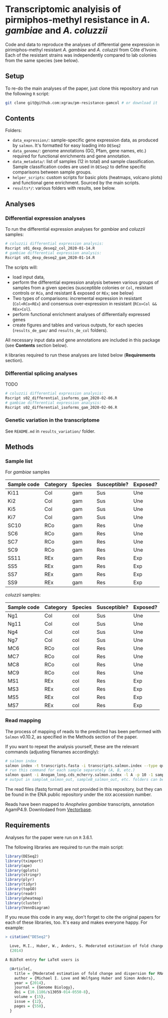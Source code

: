 # Transcriptomic analyisis of pirmiphos-methyl resistance in *A. gambiae* and *A. coluzzii*

Code and data to reproduce the analyses of differential gene expression in pirimiphos-methyl resistant *A. gambiae* and *A. coluzzii* from Côte d'Ivoire. Each of the resistant strains was independently compared to lab colonies from the same species (see below).

## Setup

To re-do the main analyses of the paper, just clone this repository and run the following `R` script:

```bash
git clone git@github.com:xgrau/pm-resistance-gamcol # or download it
```

## Contents

Folders:

* `data_expression/`: sample-specific gene expression data, as produced by `salmon`. It's formatted for easy loading into `DESeq2`
* `data_genome/`: genome annotations (GO, Pfam, gene names, etc.) required for functional enrichments and gene annotation.
* `data_metadata/`: list of samples (12 in total) and sample classification. Sample classification codes are used in `DESeq2` to define specific comparisons between sample groups.
* `helper_scripts`: custom scripts for basic plots (heatmaps, volcano plots) and functional gene enrichment. Sourced by the main scripts.
* `results*/`: various folders with results, see below.

## Analyses

### Differential expression analyses

To run the differential expression analyses for *gambiae* and *coluzzii* samples:

```bash
# coluzzii differential expression analysis:
Rscript s01_dexp_deseq2_col_2020-01-14.R
# gambiae differential expression analysis:
Rscript s01_dexp_deseq2_gam_2020-01-14.R
```

The scripts will:

* load input data,
* perform the differential expression analysis between various groups of samples from a given species (susceptible colonies or `Col`, resistant controls or `RCo`, and resistant & exposed or `REx`; see below)
* Two types of comparisons: incremental expression in resistant (`Col<RCo<REx`) and consensus over-expression in resistant (`RCo>Col && REx>Col`).
* perform functional enrichment analyses of differentially expressed genes
* create figures and tables and various outputs, for each species (`results_de_gam/` and `results_de_col` folders).

All necessary input data and gene annotations are included in this package (see **Contents** section below).

`R` libraries required to run these analyses are listed below (**Requirements** section).

### Differential splicing analyses

TODO

```bash
# coluzzii differential expression analysis:
Rscript s02_differential_isoforms_gam_2020-02-06.R
# gambiae differential expression analysis:
Rscript s02_differential_isoforms_gam_2020-02-06.R
```

### Genetic variation in the transcriptome

See `README.md` in `results_variation/` folder.

## Methods

### Sample list

For *gambiae* samples

| Sample code | Category | Species | Susceptible? | Exposed? |
|----- | -- | -- | -- | -- |
| Ki11 | Col | gam | Sus | Une |
| Ki2 | Col | gam | Sus | Une |
| Ki5 | Col | gam | Sus | Une |
| Ki7 | Col | gam | Sus | Une |
| SC10 | RCo | gam | Res | Une |
| SC6 | RCo | gam | Res | Une |
| SC7 | RCo | gam | Res | Une |
| SC9 | RCo | gam | Res | Une |
| SS11 | REx | gam | Res | Exp |
| SS5 | REx | gam | Res | Exp |
| SS7 | REx | gam | Res | Exp |
| SS9 | REx | gam | Res | Exp |

*coluzzii* samples:

| Sample code | Category | Species | Susceptible? | Exposed? |
|----- | -- | -- | -- | -- |
| Ng1 | Col | col | Sus | Une |
| Ng11 | Col | col | Sus | Une |
| Ng4 | Col | col | Sus | Une |
| Ng7 | Col | col | Sus | Une |
| MC6 | RCo | col | Res | Une |
| MC7 | RCo | col | Res | Une |
| MC8 | RCo | col | Res | Une |
| MC9 | RCo | col | Res | Une |
| MS1 | REx | col | Res | Exp |
| MS3 | REx | col | Res | Exp |
| MS5 | REx | col | Res | Exp |
| MS7 | REx | col | Res | Exp |

### Read mapping

The process of mapping of reads to the predicted has been performed with `Salmon` v0.10.2, as specified in the Methods section of the paper.

If you want to repeat the analysis yourself, these are the relevant commands (adjusting filenames accordingly):

```bash
# salmon index
salmon index -t transcripts.fasta -i transcripts.salmon.index --type quasi -k 31 1> log_index.log 2> &1
# run this command for each sample separately (A, B, etc.)
salmon quant -i Anogam_long.cds_mcherry.salmon.index -l A -p 10 -1 sampleA_1.fastq.gz -2 sampleA_2.fastq.gz -o sampleA_salmon_out 1> log_quant.log 2> &1
# output in sampleA_salmon_out, sampleB_salmon_out, etc. folders can be loaded to DESeq2 using the main script
```

The read files (fastq format) are not provided in this repository, but they can be found in the ENA public repository under the `XXX` accession number.

Reads have been mapped to *Anopheles gambiae* transcripts, annotation AgamP4.9. Downlodaed from  [Vectorbase](https://www.vectorbase.org/downloads).

## Requirements

Analyses for the paper were run on `R` 3.6.1.

The following libraries are required to run the main script:

```R
library(DESeq2)
library(tximport)
library(ape)
library(gplots)
library(stringr)
library(plyr)
library(tidyr)
library(topGO)
library(readr)
library(pheatmap)
library(cluster)
library(VennDiagram)
```

If you reuse this code in any way, don't forget to cite the original papers for each of these libraries, too. It's easy and makes everyone happy. For example:

```R
> citation("DESeq2")

  Love, M.I., Huber, W., Anders, S. Moderated estimation of fold change and dispersion for RNA-seq data with DESeq2 Genome Biology 15(12):550
  (2014)

A BibTeX entry for LaTeX users is

  @Article{,
    title = {Moderated estimation of fold change and dispersion for RNA-seq data with DESeq2},
    author = {Michael I. Love and Wolfgang Huber and Simon Anders},
    year = {2014},
    journal = {Genome Biology},
    doi = {10.1186/s13059-014-0550-8},
    volume = {15},
    issue = {12},
    pages = {550},
  }
```
